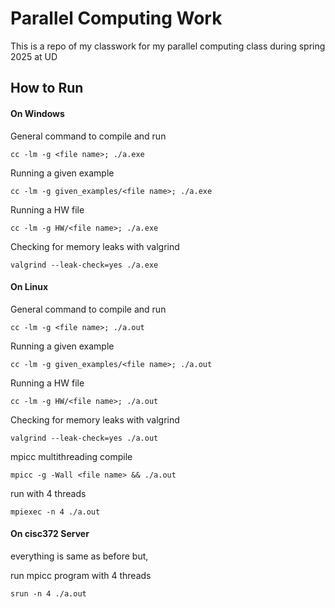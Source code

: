 # Parallel Computing Work
This is a repo of my classwork for my parallel computing class during spring 2025 at UD

## How to Run

#### On Windows

General command to compile and run
```console
cc -lm -g <file name>; ./a.exe
```
Running a given example
```console
cc -lm -g given_examples/<file name>; ./a.exe
```
Running a HW file
```console
cc -lm -g HW/<file name>; ./a.exe
```
Checking for memory leaks with valgrind
```console
valgrind --leak-check=yes ./a.exe
```

#### On Linux
General command to compile and run
```console
cc -lm -g <file name>; ./a.out
```
Running a given example
```console
cc -lm -g given_examples/<file name>; ./a.out
```
Running a HW file
```console
cc -lm -g HW/<file name>; ./a.out
```
Checking for memory leaks with valgrind
```console
valgrind --leak-check=yes ./a.out
```
mpicc multithreading compile
```
mpicc -g -Wall <file name> && ./a.out
```
run with 4 threads
```
mpiexec -n 4 ./a.out
```

#### On cisc372 Server
everything is same as before but,

run mpicc program with 4 threads
```
srun -n 4 ./a.out
```